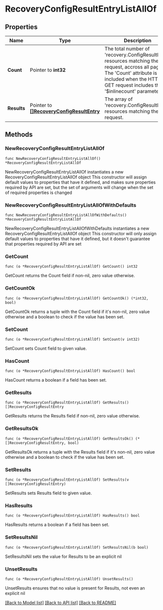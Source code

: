 # RecoveryConfigResultEntryListAllOf

## Properties

Name | Type | Description | Notes
------------ | ------------- | ------------- | -------------
**Count** | Pointer to **int32** | The total number of &#39;recovery.ConfigResultEntry&#39; resources matching the request, accross all pages. The &#39;Count&#39; attribute is included when the HTTP GET request includes the &#39;$inlinecount&#39; parameter. | [optional] 
**Results** | Pointer to [**[]RecoveryConfigResultEntry**](RecoveryConfigResultEntry.md) | The array of &#39;recovery.ConfigResultEntry&#39; resources matching the request. | [optional] 

## Methods

### NewRecoveryConfigResultEntryListAllOf

`func NewRecoveryConfigResultEntryListAllOf() *RecoveryConfigResultEntryListAllOf`

NewRecoveryConfigResultEntryListAllOf instantiates a new RecoveryConfigResultEntryListAllOf object
This constructor will assign default values to properties that have it defined,
and makes sure properties required by API are set, but the set of arguments
will change when the set of required properties is changed

### NewRecoveryConfigResultEntryListAllOfWithDefaults

`func NewRecoveryConfigResultEntryListAllOfWithDefaults() *RecoveryConfigResultEntryListAllOf`

NewRecoveryConfigResultEntryListAllOfWithDefaults instantiates a new RecoveryConfigResultEntryListAllOf object
This constructor will only assign default values to properties that have it defined,
but it doesn't guarantee that properties required by API are set

### GetCount

`func (o *RecoveryConfigResultEntryListAllOf) GetCount() int32`

GetCount returns the Count field if non-nil, zero value otherwise.

### GetCountOk

`func (o *RecoveryConfigResultEntryListAllOf) GetCountOk() (*int32, bool)`

GetCountOk returns a tuple with the Count field if it's non-nil, zero value otherwise
and a boolean to check if the value has been set.

### SetCount

`func (o *RecoveryConfigResultEntryListAllOf) SetCount(v int32)`

SetCount sets Count field to given value.

### HasCount

`func (o *RecoveryConfigResultEntryListAllOf) HasCount() bool`

HasCount returns a boolean if a field has been set.

### GetResults

`func (o *RecoveryConfigResultEntryListAllOf) GetResults() []RecoveryConfigResultEntry`

GetResults returns the Results field if non-nil, zero value otherwise.

### GetResultsOk

`func (o *RecoveryConfigResultEntryListAllOf) GetResultsOk() (*[]RecoveryConfigResultEntry, bool)`

GetResultsOk returns a tuple with the Results field if it's non-nil, zero value otherwise
and a boolean to check if the value has been set.

### SetResults

`func (o *RecoveryConfigResultEntryListAllOf) SetResults(v []RecoveryConfigResultEntry)`

SetResults sets Results field to given value.

### HasResults

`func (o *RecoveryConfigResultEntryListAllOf) HasResults() bool`

HasResults returns a boolean if a field has been set.

### SetResultsNil

`func (o *RecoveryConfigResultEntryListAllOf) SetResultsNil(b bool)`

 SetResultsNil sets the value for Results to be an explicit nil

### UnsetResults
`func (o *RecoveryConfigResultEntryListAllOf) UnsetResults()`

UnsetResults ensures that no value is present for Results, not even an explicit nil

[[Back to Model list]](../README.md#documentation-for-models) [[Back to API list]](../README.md#documentation-for-api-endpoints) [[Back to README]](../README.md)


